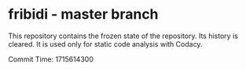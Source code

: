 # fribidi - master branch

This repository contains the frozen state of the repository.
Its history is cleared. It is used only for static code
analysis with Codacy.

Commit Time: 1715614300
